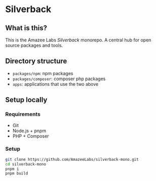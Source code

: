 # Silverback

## What is this?

This is the Amazee Labs _Silverback_ monorepo. A central hub for open source packages and tools.

## Directory structure

- `packages/npm`: npm packages
- `packages/composer`: composer php packages
- `apps`: applications that use the two above

## Setup locally

### Requirements

- Git
- Node.js + pnpm
- PHP + Composer

### Setup

```sh
git clone https://github.com/AmazeeLabs/silverback-mono.git
cd silverback-mono
pnpm i
pnpm build
```

